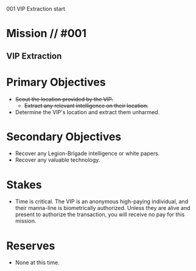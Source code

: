 001
VIP Extraction
start

# Mission // #001

## VIP Extraction

# Primary Objectives

- ~~Scout the location provided by the VIP.~~
  - ~~Extract any relevant intelligence on their location.~~
- Determine the VIP's location and extract them unharmed.

# Secondary Objectives
- Recover any Legion-Brigade intelligence or white papers.
- Recover any valuable technology.

# Stakes

- Time is critical. The VIP is an anonymous high-paying individual, and their manna-line is biometrically authorized. Unless they are alive and present to authorize the transaction, you will receive no pay for this mission.

# Reserves

- None at this time.
